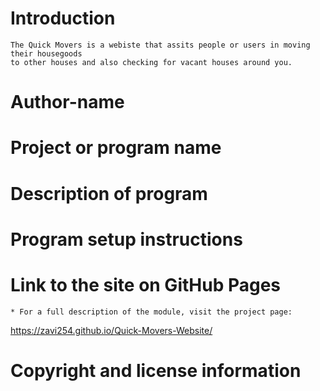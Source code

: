 # Introduction
    The Quick Movers is a webiste that assits people or users in moving their housegoods 
    to other houses and also checking for vacant houses around you.
# Author-name
# Project or program name
# Description of program
# Program setup instructions
# Link to the site on GitHub Pages
    * For a full description of the module, visit the project page:
   https://zavi254.github.io/Quick-Movers-Website/

# Copyright and license information